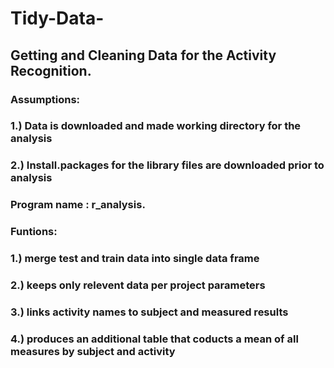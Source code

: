 # Tidy-Data-
## Getting and Cleaning Data for the Activity Recognition.
### Assumptions: 
### 1.) Data is downloaded and made working directory for the analysis
### 2.) Install.packages for the library files are downloaded prior to analysis

### Program name : r_analysis.
### Funtions:
### 1.) merge test and train data into single data frame
### 2.) keeps only relevent data per project parameters
### 3.) links activity names to subject and measured results
### 4.) produces an additional table that coducts a mean of all measures by subject and activity
